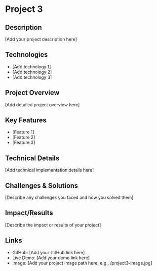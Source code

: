 # Project 3

## Description
[Add your project description here]

## Technologies
- [Add technology 1]
- [Add technology 2]
- [Add technology 3]

## Project Overview
[Add detailed project overview here]

## Key Features
- [Feature 1]
- [Feature 2]
- [Feature 3]

## Technical Details
[Add technical implementation details here]

## Challenges & Solutions
[Describe any challenges you faced and how you solved them]

## Impact/Results
[Describe the impact or results of your project]

## Links
- GitHub: [Add your GitHub link here]
- Live Demo: [Add your demo link here]
- Image: [Add your project image path here, e.g., /project3-image.jpg]
